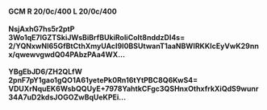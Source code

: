 #### GCM R 20/0c/400 L 20/0c/400
**NsjAxhG7hs5r2ptP**<br/>**3Wo1qE7lGZTSkiJWsBiBrfBUkiRoIiCoIt8nddzDI4s=**<br/>**2/YQNxwNl65GfBtCthXmyUAcI9l0BSUtwanT1aaNBWIRKKIcEyVwK29nnx/qwewvgwdQ04PAbzPAa4WX...**<br/><br/>
**YBgEbJD6/ZH2QLfW**<br/>**2pnF7pY1gao1gQO1A61yetePk0Rn16tYtPBC8Q6KwS4=**<br/>**VDUXrNquEK6WsbQQUyE+7978YahtkCFgc3QSHnxOthxfrkXiQdS9wunr34A7uD2kdsJOGOZwBqUeKPEi...**